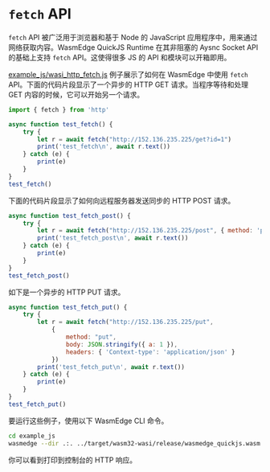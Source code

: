 # `fetch` API

`fetch` API 被广泛用于浏览器和基于 Node 的 JavaScript 应用程序中，用来通过网络获取内容。WasmEdge QuickJS Runtime 在其非阻塞的 Aysnc Socket API 的基础上支持 `fetch` API。这使得很多 JS 的 API 和模块可以开箱即用。

[example_js/wasi_http_fetch.js](https://github.com/second-state/wasmedge-quickjs/blob/main/example_js/wasi_http_fetch.js) 例子展示了如何在 WasmEdge 中使用 `fetch` API。下面的代码片段显示了一个异步的 HTTP GET 请求。当程序等待和处理 GET 内容的时候，它可以开始另一个请求。

```javascript
import { fetch } from 'http'

async function test_fetch() {
    try {
        let r = await fetch("http://152.136.235.225/get?id=1")
        print('test_fetch\n', await r.text())
    } catch (e) {
        print(e)
    }
}
test_fetch()
```

下面的代码片段显示了如何向远程服务器发送同步的 HTTP POST 请求。

```javascript
async function test_fetch_post() {
    try {
        let r = await fetch("http://152.136.235.225/post", { method: 'post', 'body': 'post_body' })
        print('test_fetch_post\n', await r.text())
    } catch (e) {
        print(e)
    }
}
test_fetch_post()
```

如下是一个异步的 HTTP PUT 请求。

```javascript
async function test_fetch_put() {
    try {
        let r = await fetch("http://152.136.235.225/put",
            {
                method: "put",
                body: JSON.stringify({ a: 1 }),
                headers: { 'Context-type': 'application/json' }
            })
        print('test_fetch_put\n', await r.text())
    } catch (e) {
        print(e)
    }
}
test_fetch_put()
```

要运行这些例子，使用以下 WasmEdge CLI 命令。

```bash
cd example_js
wasmedge --dir .:. ../target/wasm32-wasi/release/wasmedge_quickjs.wasm wasi_http_fetch.js
```

你可以看到打印到控制台的 HTTP 响应。
